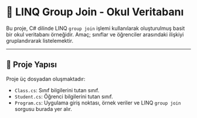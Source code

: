 # 🏫 LINQ Group Join - Okul Veritabanı

Bu proje, C# dilinde LINQ `group join` işlemi kullanılarak oluşturulmuş basit bir okul veritabanı örneğidir. Amaç; sınıflar ve öğrenciler arasındaki ilişkiyi gruplandırarak listelemektir.

---

## 🧱 Proje Yapısı

Proje üç dosyadan oluşmaktadır:

- `Class.cs`: Sınıf bilgilerini tutan sınıf.
- `Student.cs`: Öğrenci bilgilerini tutan sınıf.
- `Program.cs`: Uygulama giriş noktası, örnek veriler ve LINQ `group join` sorgusu burada yer alır.
